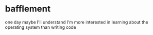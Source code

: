 # bafflement
one day maybe I'll understand
I'm more interested in learning about the operating system than writing code
